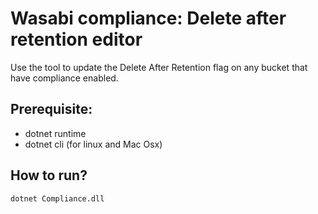 # Wasabi compliance: Delete after retention editor

Use the tool to update the Delete After Retention flag on any bucket that have compliance enabled.

## Prerequisite:

- dotnet runtime
- dotnet cli (for linux and Mac Osx)

## How to run?

```
dotnet Compliance.dll
```
